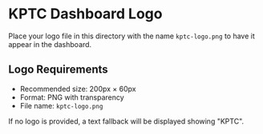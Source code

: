 # KPTC Dashboard Logo

Place your logo file in this directory with the name `kptc-logo.png` to have it appear in the dashboard.

## Logo Requirements
- Recommended size: 200px × 60px
- Format: PNG with transparency
- File name: `kptc-logo.png`

If no logo is provided, a text fallback will be displayed showing "KPTC".
